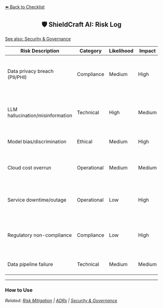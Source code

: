 <section>
<div>
  <a href="./checklist.md">⬅️ Back to Checklist</a>
</div>
<h1 align="center">🛡️ ShieldCraft AI: Risk Log</h1>
<div>
  <a href="./security_governance.md">See also: Security & Governance</a>
</div>
</section>

<section>
</section>

<table>
  <thead>
    <tr>
      <th>Risk Description</th>
      <th>Category</th>
      <th>Likelihood</th>
      <th>Impact</th>
      <th>Mitigation</th>
      <th>Status</th>
    </tr>
  </thead>
  <tbody>
    <tr><td>Data privacy breach (PII/PHI)</td><td>Compliance</td><td>Medium</td><td>High</td><td>Data encryption, access controls, regular audits</td><td>Open</td></tr>
    <tr><td>LLM hallucination/misinformation</td><td>Technical</td><td>High</td><td>Medium</td><td>Output validation, prompt engineering, human review</td><td>Open</td></tr>
    <tr><td>Model bias/discrimination</td><td>Ethical</td><td>Medium</td><td>High</td><td>Bias audits, diverse data, explainability</td><td>Open</td></tr>
    <tr><td>Cloud cost overrun</td><td>Operational</td><td>Medium</td><td>Medium</td><td>Cost monitoring, alerts, reserved instances</td><td>Open</td></tr>
    <tr><td>Service downtime/outage</td><td>Operational</td><td>Low</td><td>High</td><td>Multi-AZ, backups, incident response plan</td><td>Open</td></tr>
    <tr><td>Regulatory non-compliance</td><td>Compliance</td><td>Low</td><td>High</td><td>Legal review, compliance matrix, regular reviews</td><td>Open</td></tr>
    <tr><td>Data pipeline failure</td><td>Technical</td><td>Medium</td><td>Medium</td><td>Monitoring, retries, alerting</td><td>Open</td></tr>
  </tbody>
</table>

***

<h3>How to Use</h3>
<ul>
</ul>

<section>
  <em>Related: <a href="./risks_mitigation.md">Risk Mitigation</a> | <a href="./adrs.md">ADRs</a> | <a href="./security_governance.md">Security & Governance</a></em>
</section>